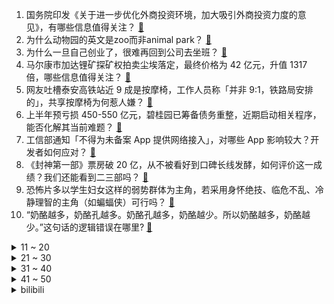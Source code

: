 1. 国务院印发《关于进一步优化外商投资环境，加大吸引外商投资力度的意见》，有哪些信息值得关注？ [:link:](https://www.zhihu.com/question/617106892)
2. 为什么动物园的英文是zoo而非animal park？ [:link:](https://www.zhihu.com/question/616548409)
3. 为什么一旦自己创业了，很难再回到公司去坐班？ [:link:](https://www.zhihu.com/question/47342018)
4. 马尔康市加达锂矿探矿权拍卖尘埃落定，最终价格为 42 亿元，升值 1317 倍，哪些信息值得关注？ [:link:](https://www.zhihu.com/question/617070878)
5. 网友吐槽泰安高铁站近 9 成是按摩椅，工作人员称「并非 9:1，铁路局安排的」，共享按摩椅为何惹人嫌？ [:link:](https://www.zhihu.com/question/617070871)
6. 上半年预亏损 450-550 亿元，碧桂园已筹备债务重整，近期启动相关程序，能否化解其当前难题？ [:link:](https://www.zhihu.com/question/616735161)
7. 工信部通知「不得为未备案 App 提供网络接入」，对哪些 App 影响较大？开发者如何应对？ [:link:](https://www.zhihu.com/question/616764205)
8. 《封神第一部》票房破 20 亿，从不被看好到口碑长线发酵，如何评价这一成绩？我们还能看到二三部吗？ [:link:](https://www.zhihu.com/question/617107890)
9. 恐怖片多以学生妇女这样的弱势群体为主角，若采用身怀绝技、临危不乱、冷静理智的主角（如蝙蝠侠）可行吗？ [:link:](https://www.zhihu.com/question/613609449)
10. “奶酪越多，奶酪孔越多。奶酪孔越多，奶酪越少。所以奶酪越多，奶酪越少。”这句话的逻辑错误在哪里? [:link:](https://www.zhihu.com/question/526941332)
<details>
<summary>11 ~ 20</summary>

11. 瓜达尔港发生疑针对中方工程师的袭击事件，中方人员未受伤，已击毙 1 名恐怖分子，哪些信息值得关注？ [:link:](https://www.zhihu.com/question/617098667)
12. 男篮热身赛：中国男篮 69:68 逆转新西兰，李凯尔 18 分+抢断绝杀，如何评价本场比赛？ [:link:](https://www.zhihu.com/question/617133353)
13. 入手电动汽车后，你的生活发生了哪些改变? [:link:](https://www.zhihu.com/question/616228412)
14. 为什么手机不设置成两块电池？ [:link:](https://www.zhihu.com/question/616661440)
15. 有哪些让你感觉激情澎湃的诗句？ [:link:](https://www.zhihu.com/question/616199899)
16. 为什么西欧核心区人口和远东核心农业区比起来这么稀疏？ [:link:](https://www.zhihu.com/question/616662660)
17. 为什么大多数人不能接受《海贼王》橡胶果实变成尼卡果实？ [:link:](https://www.zhihu.com/question/533136381)
18. 怎么样才能让自己的城府越来越深? [:link:](https://www.zhihu.com/question/586617359)
19. 檀健次《长相思》中的古装扮相如何？贴合你想象中的相柳吗？ [:link:](https://www.zhihu.com/question/614061081)
20. 作为车企的过来人，如果给你重新选择的机会，你会选择造车新势力还是传统车企？ [:link:](https://www.zhihu.com/question/612283479)
</details>
<details>
<summary>21 ~ 30</summary>

21. 中国男篮世界杯热身赛69-68击败新西兰，如何评价这场比赛？ [:link:](https://www.zhihu.com/question/617133329)
22. 7 月社融规模增量 5282 亿元，M2 同比增 10.7%，新增人民币贷款 3459 亿，如何解读？ [:link:](https://www.zhihu.com/question/616788676)
23. 来北京旅游，你最想打卡哪个景点? [:link:](https://www.zhihu.com/question/615348828)
24. 如何评价张晚意在电视剧《长相思》中的表现？是否符合你对玱玹的想象？ [:link:](https://www.zhihu.com/question/613715943)
25. 除了三亚，国内还有哪些适合情侣度蜜月的好地方？ [:link:](https://www.zhihu.com/question/616388178)
26. 怎么判断自己长得怎么样? [:link:](https://www.zhihu.com/question/451282247)
27. 药代贿赂医生，甚至提供情色交易，如何看待此事，涉事方将会受到什么处罚？ [:link:](https://www.zhihu.com/question/616781025)
28. 8 月 13 日 LCK 夏季赛败者组半决赛 HLE 0：3不敌 KT，本场比赛双方表现如何？ [:link:](https://www.zhihu.com/question/617092538)
29. 如何看待剧版梅林殉情? [:link:](https://www.zhihu.com/question/616709449)
30. 你夏季出游时看过哪些令人难忘且值得回味的风景？ [:link:](https://www.zhihu.com/question/612065571)
</details>
<details>
<summary>31 ~ 40</summary>

31. 40岁的男人读书学习还有什么意义？ [:link:](https://www.zhihu.com/question/616466767)
32. 初次去北京游玩，可以品尝哪些当地美食？ [:link:](https://www.zhihu.com/question/614806842)
33. 如何评价《孤注一掷》里金晨的表现？ [:link:](https://www.zhihu.com/question/616379573)
34. 热刺官方宣布 31 岁的孙兴慜出任新任队长，如何评价他的地位和实力？ [:link:](https://www.zhihu.com/question/617035249)
35. 23-24 赛季英超，阿森纳 2:1 诺丁汉森林取开门红，萨卡世界波，恩凯蒂亚破门，如何评价本场比赛？ [:link:](https://www.zhihu.com/question/617014248)
36. 为什么亚洲女足整体还可以在世界上保持竞争力? [:link:](https://www.zhihu.com/question/515449554)
37. 贵州「村超」全国足球友谊赛开赛，陈百祥、黄日华、何家劲领衔香港明星足球队出战，如何评价这样的影响力？ [:link:](https://www.zhihu.com/question/617089537)
38. 对正处于「空窗期」或者因为「空窗期」找不到工作的打工人有何建议？ [:link:](https://www.zhihu.com/question/616748194)
39. 买迈腾还是 a4l？ [:link:](https://www.zhihu.com/question/531351028)
40. 23-24 赛季英超，切尔西1-1利物浦，迪亚斯破门，迪萨西首秀救主，如何评价这场比赛？ [:link:](https://www.zhihu.com/question/617161574)
</details>
<details>
<summary>41 ~ 50</summary>

41. 德国超级杯莱比锡 3:0 完胜拜仁夺冠，奥尔莫戴帽，凯恩替补首秀无缘生涯首冠，如何评价这场比赛？ [:link:](https://www.zhihu.com/question/617047019)
42. 如果你是编剧，会如何设计《封神》第二部里关于邓婵玉的剧情？ [:link:](https://www.zhihu.com/question/616180194)
43. 国家癌症中心数据显示，我国癌症 5 年生存率已提升到 40.5%，能癌症无限次赔付的重疾险有必要买吗？ [:link:](https://www.zhihu.com/question/617087720)
44. 怎么看待瑶的新皮肤品质是无双限定？你会买吗？ [:link:](https://www.zhihu.com/question/616734314)
45. 如何评价《一人之下》漫画 634（677）话？ [:link:](https://www.zhihu.com/question/616705458)
46. 美国夏威夷毛伊岛火灾已致至少 53 人死亡，现场救援情况如何，发生火灾的原因可能有哪些？ [:link:](https://www.zhihu.com/question/616605958)
47. 如何对待不回你消息的人? [:link:](https://www.zhihu.com/question/616946974)
48. 《儒林外史》有哪些细思极恐的细节？ [:link:](https://www.zhihu.com/question/30256108)
49. CRPG《博德之门 3》正式版好评如潮，这款游戏为何爆火？ [:link:](https://www.zhihu.com/question/615580154)
50. 如何评价三星 8 月 11 日首销的第五代 Galaxy Z 系列折叠屏？有什么亮点？ [:link:](https://www.zhihu.com/question/616613874)
</details><details>
<summary>bilibili</summary>

</details>